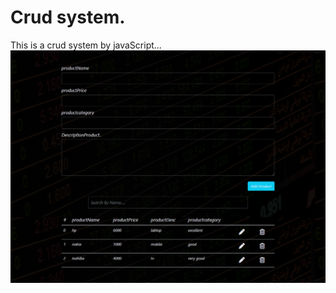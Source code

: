 #  Crud system.
This is a crud system by javaScript...
![preview img](img/screencapture-file-C-Users-zizo-Desktop-Crud-System-index-html-2022-10-22-08_31_09.png)